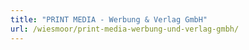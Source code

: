 ```yaml
---
title: "PRINT MEDIA - Werbung & Verlag GmbH"
url: /wiesmoor/print-media-werbung-und-verlag-gmbh/
---
```

